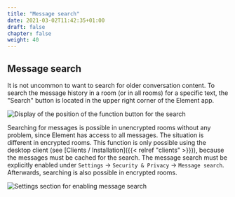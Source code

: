 ```yaml
---
title: "Message search"
date: 2021-03-02T11:42:35+01:00
draft: false
chapter: false
weight: 40
---
```


## Message search

It is not uncommon to want to search for older conversation content. To search the message history in a room (or in all rooms) for a specific text, the "Search" button is located in the upper right corner of the Element app.

![Display of the position of the function button for the search](/images/message-search_en.png)

Searching for messages is possible in unencrypted rooms without any problem, since Element
has access to all messages. The situation is different in encrypted rooms. This function
is only possible using the desktop client (see [Clients / Installation]({{< relref
"clients" >}})), because the messages must be cached for the search. The message search
must be explicitly enabled under `Settings` -> `Security & Privacy` -> `Message search`.
Afterwards, searching is also possible in encrypted rooms.

![Settings section for enabling message search](/images/message-search-active_en.png)
